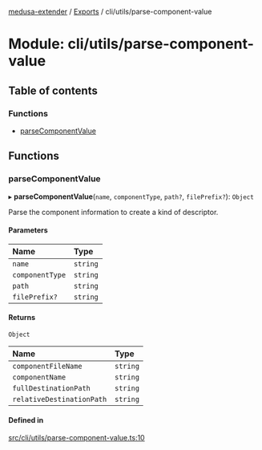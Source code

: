 [medusa-extender](../README.md) / [Exports](../modules.md) / cli/utils/parse-component-value

# Module: cli/utils/parse-component-value

## Table of contents

### Functions

- [parseComponentValue](cli_utils_parse_component_value.md#parsecomponentvalue)

## Functions

### parseComponentValue

▸ **parseComponentValue**(`name`, `componentType`, `path?`, `filePrefix?`): `Object`

Parse the component information to create a kind of descriptor.

#### Parameters

| Name | Type |
| :------ | :------ |
| `name` | `string` |
| `componentType` | `string` |
| `path` | `string` |
| `filePrefix?` | `string` |

#### Returns

`Object`

| Name | Type |
| :------ | :------ |
| `componentFileName` | `string` |
| `componentName` | `string` |
| `fullDestinationPath` | `string` |
| `relativeDestinationPath` | `string` |

#### Defined in

[src/cli/utils/parse-component-value.ts:10](https://github.com/adrien2p/medusa-extender/blob/0c5dedf/src/cli/utils/parse-component-value.ts#L10)
